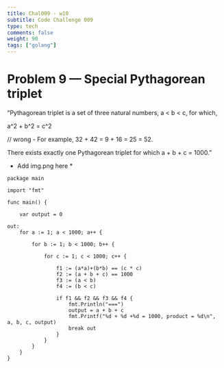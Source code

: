 ```yaml
---
title: Chal009 - w10
subtitle: Code Challenge 009
type: tech
comments: false
weight: 90
tags: ["golang"]
---
```


# Problem 9 — Special Pythagorean triplet
“Pythagorean triplet is a set of three natural numbers, a < b < c, for which,

a^2 + b^2 = c^2


// wrong  - For example, 32 + 42 = 9 + 16 = 25 = 52.

There exists exactly one Pythagorean triplet for which a + b + c = 1000.”

* Add img.png here *


~~~
package main

import "fmt"

func main() {

	var output = 0

out:
	for a := 1; a < 1000; a++ {

		for b := 1; b < 1000; b++ {

			for c := 1; c < 1000; c++ {

				f1 := (a*a)+(b*b) == (c * c)
				f2 := (a + b + c) == 1000
				f3 := (a < b)
				f4 := (b < c)

				if f1 && f2 && f3 && f4 {
					fmt.Println("===")
					output = a + b + c
					fmt.Printf("%d + %d +%d = 1000, product = %d\n", a, b, c, output)
					break out
				}
			}
		}
	}
}


~~~

